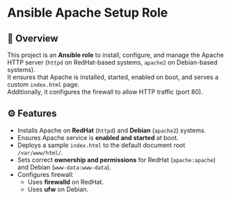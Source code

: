 # Ansible Apache Setup Role

## 📌 Overview
This project is an **Ansible role** to install, configure, and manage the Apache HTTP server (`httpd` on RedHat-based systems, `apache2` on Debian-based systems).  
It ensures that Apache is installed, started, enabled on boot, and serves a custom `index.html` page.  
Additionally, it configures the firewall to allow HTTP traffic (port 80).

## ⚙️ Features
- Installs Apache on **RedHat** (`httpd`) and **Debian** (`apache2`) systems.
- Ensures Apache service is **enabled and started** at boot.
- Deploys a sample `index.html` to the default document root `/var/www/html/`.
- Sets correct **ownership and permissions** for RedHat (`apache:apache`) and Debian (`www-data:www-data`).
- Configures firewall:
  - Uses **firewalld** on RedHat.
  - Uses **ufw** on Debian.
